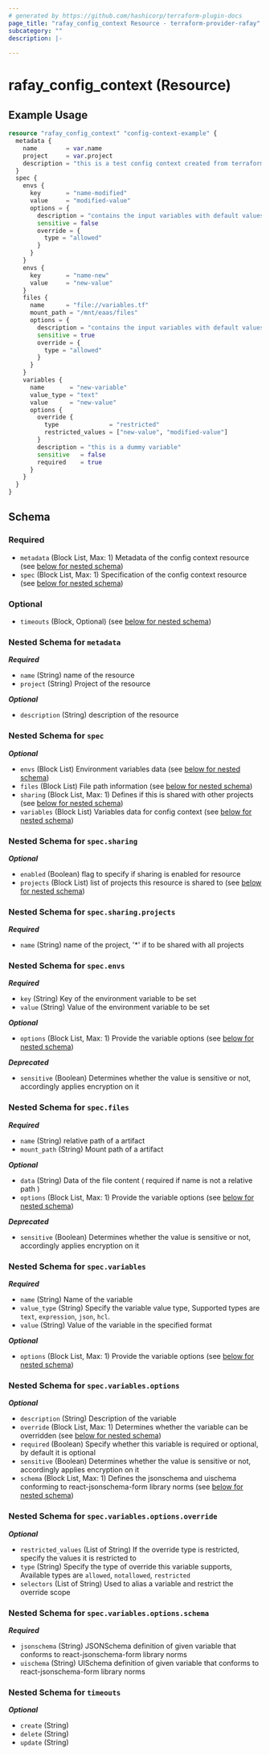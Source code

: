 ```yaml
---
# generated by https://github.com/hashicorp/terraform-plugin-docs
page_title: "rafay_config_context Resource - terraform-provider-rafay"
subcategory: ""
description: |-
  
---
```


# rafay_config_context (Resource)



## Example Usage

```terraform
resource "rafay_config_context" "config-context-example" {
  metadata {
    name        = var.name
    project     = var.project
    description = "this is a test config context created from terraform"
  }
  spec {
    envs {
      key       = "name-modified"
      value     = "modified-value"
      options = {
        description = "contains the input variables with default values"
        sensitive = false
        override = {
          type = "allowed"
        }
      }
    }
    envs {
      key       = "name-new"
      value     = "new-value"
    }
    files {
      name      = "file://variables.tf"
      mount_path = "/mnt/eaas/files"
      options = {
        description = "contains the input variables with default values"
        sensitive = true
        override = {
          type = "allowed"
        }
      }
    }
    variables {
      name       = "new-variable"
      value_type = "text"
      value      = "new-value"
      options {
        override {
          type              = "restricted"
          restricted_values = ["new-value", "modified-value"]
        }
        description = "this is a dummy variable"
        sensitive   = false
        required    = true
      }
    }
  }
}
```

<!-- schema generated by tfplugindocs -->
## Schema

### Required

- `metadata` (Block List, Max: 1) Metadata of the config context resource (see [below for nested schema](#nestedblock--metadata))
- `spec` (Block List, Max: 1) Specification of the config context resource (see [below for nested schema](#nestedblock--spec))

### Optional

- `timeouts` (Block, Optional) (see [below for nested schema](#nestedblock--timeouts))

<a id="nestedblock--metadata"></a>
### Nested Schema for `metadata`


***Required***

- `name` (String) name of the resource
- `project` (String) Project of the resource

***Optional***

- `description` (String) description of the resource


<a id="nestedblock--spec"></a>
### Nested Schema for `spec`

***Optional***

- `envs` (Block List) Environment variables data (see [below for nested schema](#nestedblock--spec--envs))
- `files` (Block List) File path information (see [below for nested schema](#nestedblock--spec--files))
- `sharing` (Block List, Max: 1) Defines if this is shared with other projects (see [below for nested schema](#nestedblock--spec--sharing))
- `variables` (Block List) Variables data for config context (see [below for nested schema](#nestedblock--spec--variables))

<a id="nestedblock--spec--sharing"></a>
### Nested Schema for `spec.sharing`

***Optional***

- `enabled` (Boolean) flag to specify if sharing is enabled for resource
- `projects` (Block List) list of projects this resource is shared to (see [below for nested schema](#nestedblock--spec--sharing--projects))

<a id="nestedblock--spec--sharing--projects"></a>
### Nested Schema for `spec.sharing.projects`

***Required***

- `name` (String) name of the project, '*' if to be shared with all projects

<a id="nestedblock--spec--envs"></a>
### Nested Schema for `spec.envs`

***Required***

- `key` (String) Key of the environment variable to be set
- `value` (String) Value of the environment variable to be set

***Optional***

- `options` (Block List, Max: 1) Provide the variable options (see [below for nested schema](#nestedblock--spec--variables--options))

***Deprecated***

- `sensitive` (Boolean) Determines whether the value is sensitive or not, accordingly applies encryption on it

<a id="nestedblock--spec--files"></a>
### Nested Schema for `spec.files`

***Required***

- `name` (String) relative path of a artifact
- `mount_path` (String) Mount path of a artifact

***Optional***

- `data` (String) Data of the file content ( required if name is not a relative path )
- `options` (Block List, Max: 1) Provide the variable options (see [below for nested schema](#nestedblock--spec--variables--options))

***Deprecated***

- `sensitive` (Boolean) Determines whether the value is sensitive or not, accordingly applies encryption on it

<a id="nestedblock--spec--variables"></a>
### Nested Schema for `spec.variables`

***Required***

- `name` (String) Name of the variable
- `value_type` (String) Specify the variable value type, Supported types are `text`, `expression`, `json`, `hcl`.
- `value` (String) Value of the variable in the specified format

***Optional***

- `options` (Block List, Max: 1) Provide the variable options (see [below for nested schema](#nestedblock--spec--variables--options))

<a id="nestedblock--spec--variables--options"></a>
### Nested Schema for `spec.variables.options`

***Optional***

- `description` (String) Description of the variable
- `override` (Block List, Max: 1) Determines whether the variable can be overridden (see [below for nested schema](#nestedblock--spec--variables--options--override))
- `required` (Boolean) Specify whether this variable is required or optional, by default it is optional
- `sensitive` (Boolean) Determines whether the value is sensitive or not, accordingly applies encryption on it
- `schema` (Block List, Max: 1) Defines the jsonschema and uischema conforming to react-jsonschema-form library norms (see [below for nested schema](#nestedblock--spec--variables--options--schema))

<a id="nestedblock--spec--variables--options--override"></a>
### Nested Schema for `spec.variables.options.override`

***Optional***

- `restricted_values` (List of String) If the override type is restricted, specify the values it is restricted to
- `type` (String) Specify the type of override this variable supports, Available types are `allowed`, `notallowed`, `restricted`
- `selectors` (List of String) Used to alias a variable and restrict the override scope

<a id="nestedblock--spec--variables--options--schema"></a>
### Nested Schema for `spec.variables.options.schema`

***Required***

- `jsonschema` (String) JSONSchema definition of given variable that conforms to react-jsonschema-form library norms
- `uischema` (String) UISchema definition of given variable that conforms to react-jsonschema-form library norms

<a id="nestedblock--timeouts"></a>
### Nested Schema for `timeouts`

***Optional***

- `create` (String)
- `delete` (String)
- `update` (String)


